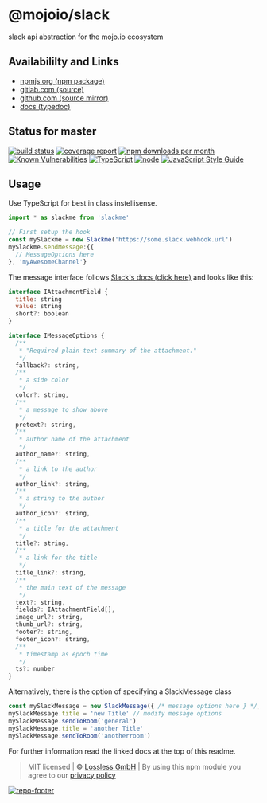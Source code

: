 # @mojoio/slack
slack api abstraction for the mojo.io ecosystem

## Availabililty and Links
* [npmjs.org (npm package)](https://www.npmjs.com/package/@mojoio/slack)
* [gitlab.com (source)](https://gitlab.com/mojoio/slack)
* [github.com (source mirror)](https://github.com/mojoio/slack)
* [docs (typedoc)](https://mojoio.gitlab.io/slack/)

## Status for master
[![build status](https://gitlab.com/mojoio/slack/badges/master/build.svg)](https://gitlab.com/mojoio/slack/commits/master)
[![coverage report](https://gitlab.com/mojoio/slack/badges/master/coverage.svg)](https://gitlab.com/mojoio/slack/commits/master)
[![npm downloads per month](https://img.shields.io/npm/dm/@mojoio/slack.svg)](https://www.npmjs.com/package/@mojoio/slack)
[![Known Vulnerabilities](https://snyk.io/test/npm/@mojoio/slack/badge.svg)](https://snyk.io/test/npm/@mojoio/slack)
[![TypeScript](https://img.shields.io/badge/TypeScript->=%203.x-blue.svg)](https://nodejs.org/dist/latest-v10.x/docs/api/)
[![node](https://img.shields.io/badge/node->=%2010.x.x-blue.svg)](https://nodejs.org/dist/latest-v10.x/docs/api/)
[![JavaScript Style Guide](https://img.shields.io/badge/code%20style-prettier-ff69b4.svg)](https://prettier.io/)

## Usage

Use TypeScript for best in class instellisense.

```javascript
import * as slackme from 'slackme'

// First setup the hook
const mySlackme = new Slackme('https://some.slack.webhook.url')
mySlackme.sendMessage:{{
  // MessageOptions here
}, 'myAwesomeChannel'}
```

The message interface follows [Slack's docs (click here)](https://api.slack.com/docs/message-formatting) and looks like this:

```javascript
interface IAttachmentField {
  title: string
  value: string
  short?: boolean
}

interface IMessageOptions {
  /**
   * "Required plain-text summary of the attachment."
   */
  fallback?: string,
  /**
   * a side color
   */
  color?: string,
  /**
   * a message to show above
   */
  pretext?: string,
  /**
   * author name of the attachment
   */
  author_name?: string,
  /**
   * a link to the author
   */
  author_link?: string,
  /**
   * a string to the author
   */
  author_icon?: string,
  /**
   * a title for the attachment
   */
  title?: string,
  /**
   * a link for the title
   */
  title_link?: string,
  /**
   * the main text of the message
   */
  text?: string,
  fields?: IAttachmentField[],
  image_url?: string,
  thumb_url?: string,
  footer?: string,
  footer_icon?: string,
  /**
   * timestamp as epoch time
   */
  ts?: number
}
```

Alternatively, there is the option of specifying a SlackMessage class

```javascript
const mySlackMessage = new SlackMessage({ /* message options here } */, mySlackme)
mySlackMessage.title = 'new Title' // modify message options
mySlackMessage.sendToRoom('general')
mySlackMessage.title = 'another Title'
mySlackMessage.sendToRoom('anotherroom')
```

For further information read the linked docs at the top of this readme.

> MIT licensed | **&copy;** [Lossless GmbH](https://lossless.gmbh)
| By using this npm module you agree to our [privacy policy](https://lossless.gmbH/privacy.html)

[![repo-footer](https://mojoio.gitlab.io/assets/repo-footer.svg)](https://maintainedby.lossless.com)
